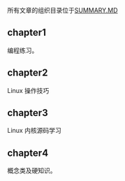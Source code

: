 所有文章的组织目录位于[SUMMARY.MD](SUMMARY.md)

## chapter1

编程练习。

## chapter2

Linux 操作技巧

## chapter3

Linux 内核源码学习

## chapter4

概念类及硬知识。

